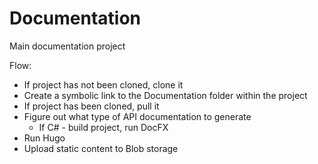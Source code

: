 # Documentation

Main documentation project

Flow:

- If project has not been cloned, clone it
- Create a symbolic link to the Documentation folder within the project
- If project has been cloned, pull it
- Figure out what type of API documentation to generate
  - If C# - build project, run DocFX
- Run Hugo
- Upload static content to Blob storage
